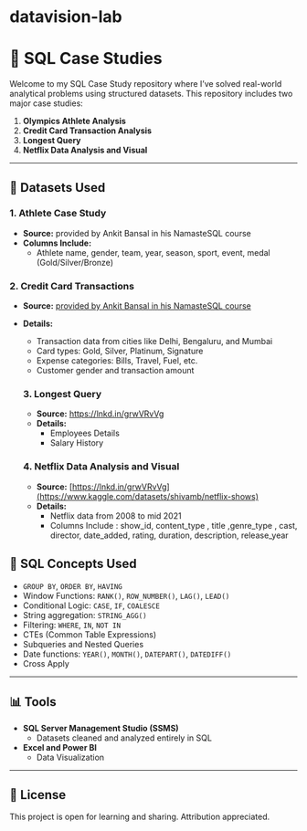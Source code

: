 # datavision-lab

# 🧠 SQL Case Studies

Welcome to my SQL Case Study repository where I’ve solved real-world analytical problems using structured datasets. 
This repository includes two major case studies:

1. **Olympics Athlete Analysis**
2. **Credit Card Transaction Analysis**
3. **Longest Query**
4. **Netflix Data Analysis and Visual**
---

## 📁 Datasets Used

### 1. Athlete Case Study

- **Source:** provided by Ankit Bansal in his NamasteSQL course
- **Columns Include:**
  - Athlete name, gender, team, year, season, sport, event, medal (Gold/Silver/Bronze)

### 2. Credit Card Transactions

- **Source:** [provided by Ankit Bansal in his NamasteSQL course](https://www.kaggle.com/datasets/thedevastator/analyzing-credit-card-spending-habits-in-india)
- **Details:**
  - Transaction data from cities like Delhi, Bengaluru, and Mumbai
  - Card types: Gold, Silver, Platinum, Signature
  - Expense categories: Bills, Travel, Fuel, etc.
  - Customer gender and transaction amount
 
  ### 3. Longest Query
  - **Source:**  https://lnkd.in/grwVRvVg
  - **Details:**
    - Employees Details
    - Salary History
   
  ### 4. Netflix Data Analysis and Visual
    - **Source:**  [https://lnkd.in/grwVRvVg](https://www.kaggle.com/datasets/shivamb/netflix-shows)
    - **Details:**
        - Netflix data from 2008 to mid 2021
        - Columns Include : show_id, content_type , title ,genre_type , cast, director, date_added, rating, duration, description, release_year   


## 🧰 SQL Concepts Used

- `GROUP BY`, `ORDER BY`, `HAVING`
- Window Functions: `RANK()`, `ROW_NUMBER()`, `LAG()`, `LEAD()`
- Conditional Logic: `CASE`, `IF`, `COALESCE`
- String aggregation: `STRING_AGG()`
- Filtering: `WHERE`, `IN`, `NOT IN`
- CTEs (Common Table Expressions)
- Subqueries and Nested Queries
- Date functions: `YEAR()`, `MONTH()`, `DATEPART()`, `DATEDIFF()`
- Cross Apply 
---

## 📊 Tools

- **SQL Server Management Studio (SSMS)** 
    - Datasets cleaned and analyzed entirely in SQL
- **Excel and Power BI**
    - Data Visualization

---

## 📎 License

This project is open for learning and sharing. Attribution appreciated.


